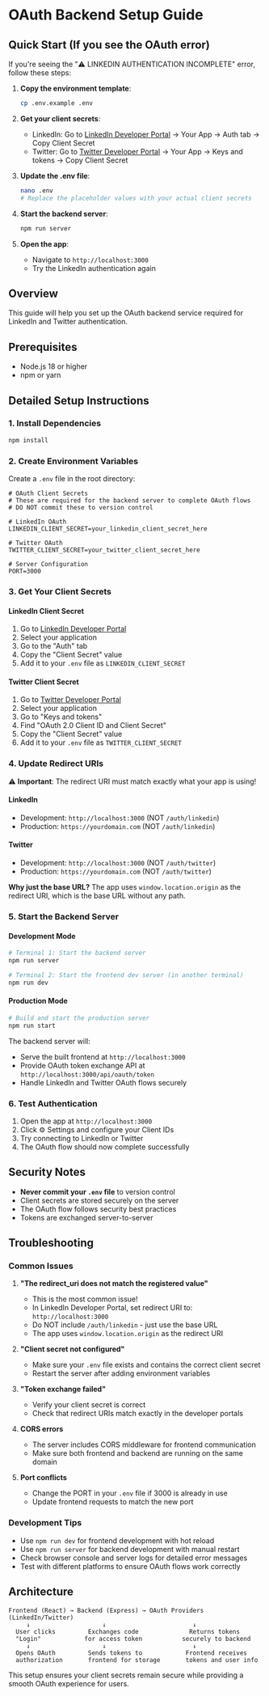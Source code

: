 # OAuth Backend Setup Guide

## Quick Start (If you see the OAuth error)

If you're seeing the "⚠️ LINKEDIN AUTHENTICATION INCOMPLETE" error, follow these steps:

1. **Copy the environment template**:
   ```bash
   cp .env.example .env
   ```

2. **Get your client secrets**:
   - LinkedIn: Go to [LinkedIn Developer Portal](https://www.linkedin.com/developers/) → Your App → Auth tab → Copy Client Secret
   - Twitter: Go to [Twitter Developer Portal](https://developer.twitter.com/) → Your App → Keys and tokens → Copy Client Secret

3. **Update the .env file**:
   ```bash
   nano .env
   # Replace the placeholder values with your actual client secrets
   ```

4. **Start the backend server**:
   ```bash
   npm run server
   ```

5. **Open the app**:
   - Navigate to `http://localhost:3000`
   - Try the LinkedIn authentication again

## Overview
This guide will help you set up the OAuth backend service required for LinkedIn and Twitter authentication.

## Prerequisites
- Node.js 18 or higher
- npm or yarn

## Detailed Setup Instructions

### 1. Install Dependencies
```bash
npm install
```

### 2. Create Environment Variables
Create a `.env` file in the root directory:

```env
# OAuth Client Secrets
# These are required for the backend server to complete OAuth flows
# DO NOT commit these to version control

# LinkedIn OAuth
LINKEDIN_CLIENT_SECRET=your_linkedin_client_secret_here

# Twitter OAuth  
TWITTER_CLIENT_SECRET=your_twitter_client_secret_here

# Server Configuration
PORT=3000
```

### 3. Get Your Client Secrets

#### LinkedIn Client Secret
1. Go to [LinkedIn Developer Portal](https://www.linkedin.com/developers/)
2. Select your application
3. Go to the "Auth" tab
4. Copy the "Client Secret" value
5. Add it to your `.env` file as `LINKEDIN_CLIENT_SECRET`

#### Twitter Client Secret
1. Go to [Twitter Developer Portal](https://developer.twitter.com/)
2. Select your application
3. Go to "Keys and tokens"
4. Find "OAuth 2.0 Client ID and Client Secret"
5. Copy the "Client Secret" value
6. Add it to your `.env` file as `TWITTER_CLIENT_SECRET`

### 4. Update Redirect URIs

⚠️ **Important**: The redirect URI must match exactly what your app is using!

#### LinkedIn
- Development: `http://localhost:3000` (NOT `/auth/linkedin`)
- Production: `https://yourdomain.com` (NOT `/auth/linkedin`)

#### Twitter  
- Development: `http://localhost:3000` (NOT `/auth/twitter`)
- Production: `https://yourdomain.com` (NOT `/auth/twitter`)

**Why just the base URL?** The app uses `window.location.origin` as the redirect URI, which is the base URL without any path.

### 5. Start the Backend Server

#### Development Mode
```bash
# Terminal 1: Start the backend server
npm run server

# Terminal 2: Start the frontend dev server (in another terminal)
npm run dev
```

#### Production Mode
```bash
# Build and start the production server
npm run start
```

The backend server will:
- Serve the built frontend at `http://localhost:3000`
- Provide OAuth token exchange API at `http://localhost:3000/api/oauth/token`
- Handle LinkedIn and Twitter OAuth flows securely

### 6. Test Authentication

1. Open the app at `http://localhost:3000`
2. Click ⚙️ Settings and configure your Client IDs
3. Try connecting to LinkedIn or Twitter
4. The OAuth flow should now complete successfully

## Security Notes

- **Never commit your `.env` file** to version control
- Client secrets are stored securely on the server
- The OAuth flow follows security best practices
- Tokens are exchanged server-to-server

## Troubleshooting

### Common Issues

1. **"The redirect_uri does not match the registered value"**
   - This is the most common issue!
   - In LinkedIn Developer Portal, set redirect URI to: `http://localhost:3000`
   - Do NOT include `/auth/linkedin` - just use the base URL
   - The app uses `window.location.origin` as the redirect URI

2. **"Client secret not configured"**
   - Make sure your `.env` file exists and contains the correct client secret
   - Restart the server after adding environment variables

3. **"Token exchange failed"**
   - Verify your client secret is correct
   - Check that redirect URIs match exactly in the developer portals

4. **CORS errors**
   - The server includes CORS middleware for frontend communication
   - Make sure both frontend and backend are running on the same domain

5. **Port conflicts**
   - Change the PORT in your `.env` file if 3000 is already in use
   - Update frontend requests to match the new port

### Development Tips

- Use `npm run dev` for frontend development with hot reload
- Use `npm run server` for backend development with manual restart
- Check browser console and server logs for detailed error messages
- Test with different platforms to ensure OAuth flows work correctly

## Architecture

```
Frontend (React) → Backend (Express) → OAuth Providers (LinkedIn/Twitter)
     ↓                    ↓                        ↓
  User clicks         Exchanges code              Returns tokens
  "Login"            for access token           securely to backend
     ↓                    ↓                        ↓
  Opens OAuth         Sends tokens to            Frontend receives
  authorization       frontend for storage       tokens and user info
```

This setup ensures your client secrets remain secure while providing a smooth OAuth experience for users. 